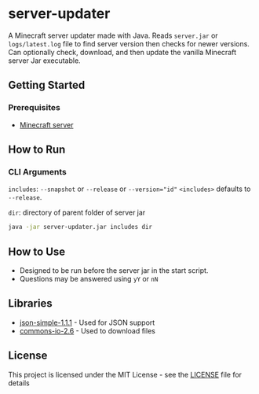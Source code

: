 # server-updater
A Minecraft server updater made with Java. Reads `server.jar` or `logs/latest.log` file to find server version then checks for newer versions. Can optionally check, download, and then update the vanilla Minecraft server Jar executable.

## Getting Started

### Prerequisites

* [Minecraft server](https://www.minecraft.net/en-us/download/server)

## How to Run

### CLI Arguments
`includes`: `--snapshot` or `--release` or `--version="id"`
`<includes>` defaults to `--release`.

`dir`: directory of parent folder of server jar

```bash
java -jar server-updater.jar includes dir
```
## How to Use
* Designed to be run before the server jar in the start script.
* Questions may be answered using `yY` or `nN`

## Libraries

* [json-simple-1.1.1](https://code.google.com/archive/p/json-simple/downloads) - Used for JSON support
* [commons-io-2.6](http://commons.apache.org/proper/commons-io/download_io.cgi) - Used to download files

## License

This project is licensed under the MIT License - see the [LICENSE](LICENSE) file for details
